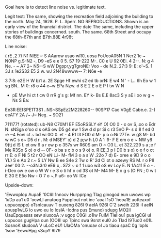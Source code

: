 Goal here is to detect line noise vs. legitimate text.

Legit text:
The same, showing the recreation field adjoining the building to
the north.
May 24, 1928.
P. L. Sperr.
NO REPRODUCTIONS.
Shown is an early view of the financial district. The date
The same, including the upper stories of buildings concerned.
south.
The same.
68th Street and occupy the 68th-67th and B7th.88E 4r98t


Line noise:

( rE ,2  7)  N1  NlEE ~ S
AAarow usao wR0,
uosa FoUeoA05N 1
Ner2 1e ~ N0NP g.S-N2  -, D9 -eS e e 0 5.
S7  19-222 M-. C0 e U 92
0Ei. 4 2--. N: g 4 Ne. - ~
A7
2~ N5--S
wW Dgppr,ygTgroNE:
Voo - de
N.2. 27:3
9:  E:  o'~S.
1 3J  s
1e2S32
E5 2  w. wJ
2N48wwww--
7: N6e -e

3 7:8:
e2E
H
W b)1
a. 2E
Spge  Hf ewhi
s2  ed tb
orN:
E w4 N
' -
L.. 6h  Eo  w 1
sg  BN..
M 0:
r8 o 44
e~w
EPa
Nzw. d
S E 2
E o
E P I
tw W N
- pE
Mw hi ct
t cw 0
rrR
g's
g: Mf nn.
EY k-
Bs
E.E
8ac3
S y aE
i oo w
g ~
Ns
S
Ea:

Ee3R:EEfSPE1T3S1  ..NS~SSpEz2M228260--
90SP17
Cac V0gE
Cabe.e. 2-( eeATY 2A /~ J~
Neg. ~ SO21

711177f (rotated):
ub-N8 C70M1  EF
E5oRSSLY eY O)  O0 0 - o ov
S,.oo o  Edr
N:  sNSga
o'oo d  s oAS ow
D5 g4 ew 1  Sw  d d pr Si c
r3 5nO P- s d  8  f ed 0 :e ~4
Eoei ct ~ bd wi
0O 0. et -  4  E1  I3 FO0 d
M- p o
o:Ni  27Te.  w gS
M- bd w
wC s e~
D5 d r . M:  d MSEY' o)
d 2 p;w h
L0  A 'i 9- F  E em o e
~ NW y8 9)tj
d IS f. et  ow 6 a r
ow p o  357s
wr R60S am
O ~ O3 L. et
322.229  s a ;e
f Me
R3So S o)  o d --
0F-
o ba s c  b o s 9
o) o. R  EE.3
p I D0 b  s o) o o f  o ct rr E:
o F Ni 5 t2
r OO eN L.i-
M- fM  3 o a s
W .22o 7 d)  E- oree
e 9D 9  o o YL)
S e Ao 2  r.~ S
LY Nw B  ee S4e 2
Tw o R'
2d Ci ot o  azewy RS
M. r o P8  aee'
00 2.  --o3N.3r0
eE9 o,.  S72
~ o f 1
uoo w3 oS  ev Loy E.
N 1A411  E o -
. i-Deo  ow e ow
o W W r
e 3 o
ti hf o
cd 3S  ot M- M4 M-
E o g s
(O FN ; 0  w t E 30
E
E5o Nw  - O 7
o ~,P
u6-
oo W: ICe




Upside-down:

'EwwopIop AupaE
'0C6I 1nnocv
Hurpprpng TIag ginogod eun uwows wp 1uDp au1
u0 'oowLl anutoog FuppIout not inc 'aoal 1sO 'heoa1E uotteaxof
uopuooppo) oTsnIcauuv T ouoeng
826I 9 aeIA
926I C'2 sweih
226I :I aeIN
apusp1wLG Io uwo eu Io IosIA
-Iodns pus Emuno) sdupg MO2II UauEpquesss sew siuxooA :v ugop C0GI
.o1Iw FuIM TIeI ou1 pua igCGI uI uopuoos gugHpa oun (OO8I up Tpinc
swa 9srot euI0 Jo TIad I9Tuo0 e01L SosnoK sIudooA V uLoC eU1 UIaOMa
'onuoav oI Jo tiaou spaC 0g 'opIs 1sow 'EewuHpg sSupY 6I79
